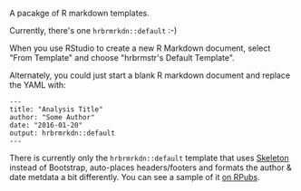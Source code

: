 A pacakge of R markdown templates.

Currently, there's one `hrbrmrkdn::default` :-)

When you use RStudio to create a new R Markdown document, select "From Template" and
choose "hrbrmstr's Default Template". 

Alternately, you could just start a blank R markdown document and replace the YAML with:

    ---
    title: "Analysis Title"
    author: "Some Author"
    date: "2016-01-20"
    output: hrbrmrkdn::default
    ---
    
There is currently only the `hrbrmrkdn::default` template that uses [Skeleton](http://getskeleton.com) instead of Bootstrap, auto-places headers/footers and formats the author & date metdata a bit differently. You can see a sample of it [on RPubs](http://rpubs.com/hrbrmstr/dissolvingpolygons).
